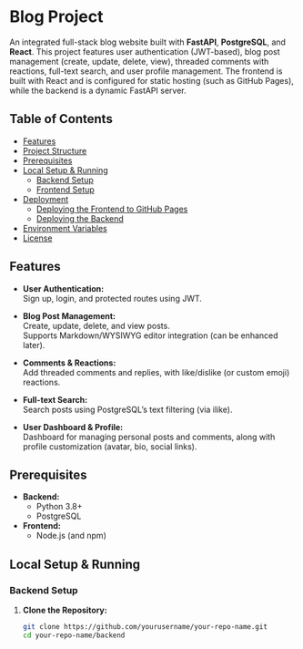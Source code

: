 # Blog Project

An integrated full-stack blog website built with **FastAPI**, **PostgreSQL**, and **React**. This project features user authentication (JWT-based), blog post management (create, update, delete, view), threaded comments with reactions, full-text search, and user profile management. The frontend is built with React and is configured for static hosting (such as GitHub Pages), while the backend is a dynamic FastAPI server.

## Table of Contents

- [Features](#features)
- [Project Structure](#project-structure)
- [Prerequisites](#prerequisites)
- [Local Setup & Running](#local-setup--running)
  - [Backend Setup](#backend-setup)
  - [Frontend Setup](#frontend-setup)
- [Deployment](#deployment)
  - [Deploying the Frontend to GitHub Pages](#deploying-the-frontend-to-github-pages)
  - [Deploying the Backend](#deploying-the-backend)
- [Environment Variables](#environment-variables)
- [License](#license)

## Features

- **User Authentication:**  
  Sign up, login, and protected routes using JWT.

- **Blog Post Management:**  
  Create, update, delete, and view posts.  
  Supports Markdown/WYSIWYG editor integration (can be enhanced later).

- **Comments & Reactions:**  
  Add threaded comments and replies, with like/dislike (or custom emoji) reactions.

- **Full-text Search:**  
  Search posts using PostgreSQL’s text filtering (via ilike).

- **User Dashboard & Profile:**  
  Dashboard for managing personal posts and comments, along with profile customization (avatar, bio, social links).

## Prerequisites

- **Backend:**
  - Python 3.8+  
  - PostgreSQL
- **Frontend:**
  - Node.js (and npm)

## Local Setup & Running

### Backend Setup

1. **Clone the Repository:**

   ```bash
   git clone https://github.com/yourusername/your-repo-name.git
   cd your-repo-name/backend
